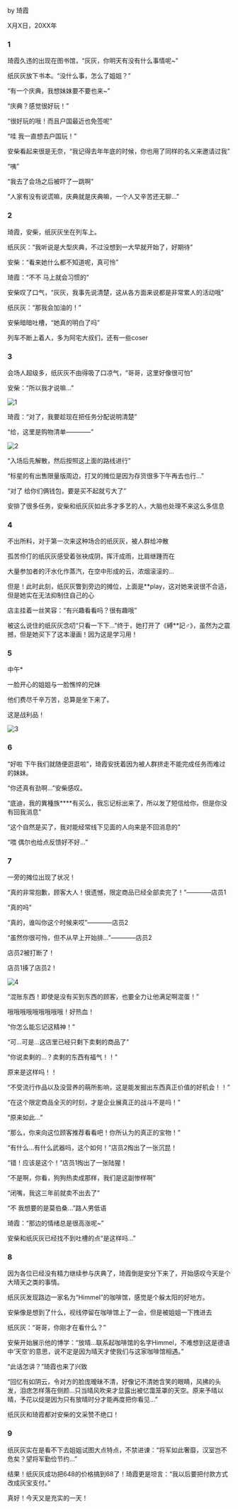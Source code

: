 by 琦霞

X月X日，20XX年

### 1

琦霞久违的出现在图书馆，“灰灰，你明天有没有什么事情呢~”

纸灰灰放下书本。“没什么事，怎么了姐姐？”

“有一个庆典，我想妹妹要不要也来~”

“庆典？感觉很好玩！”

“很好玩的哦！而且户国最近也免签呢”

“哇 我一直想去户国玩！”

安柴看起来很是无奈，“我记得去年年底的时候，你也用了同样的名义来邀请过我”

“咦”

“我去了会场之后被吓了一跳啊”

“人家有没有说谎嘛，庆典就是庆典嘛，一个人又辛苦还无聊...”


### 2

琦霞，安柴，纸灰灰坐在列车上。

纸灰灰：“我听说是大型庆典，不过没想到一大早就开始了，好期待”

安柴：“看来她什么都不知道呢，真可怜”

琦霞：“不不 马上就会习惯的”

安柴叹了口气，“灰灰，我事先说清楚，这从各方面来说都是非常累人的活动哦”

纸灰灰：“那我会加油的！”

安柴暗暗吐槽，“她真的明白了吗”

列车不断上着人，多为阿宅大叔们，还有一些coser

### 3

会场人超级多，纸灰灰不由得吸了口凉气，“哥哥，这里好像很可怕”

安柴：“所以我才说嘛...”

![1](好多人.png)

琦霞：“对了，我要趁现在把任务分配说明清楚”

“给，这里是购物清单————”

![2](摊位.png)

“入场后先解散，然后按照这上面的路线进行”

“标星的有出售限量版周边，打叉的摊位是因为存货很多下午再去也行...”

“对了 给你们俩钱包，要是买不起就亏大了”

安排了很多任务，安柴和纸灰灰如此多才多艺的人，大脑也处理不来这么多信息

### 4

不出所料，对于第一次来这种场合的纸灰灰，被人群给冲散

孤苦伶仃的纸灰灰感受着张袂成阴，挥汗成雨，比肩继踵而在

大量参加者的汗水化作蒸汽，在空中形成的云，浓烟滚滚的...

但是！此时此刻，纸灰灰瞥到旁边的摊位，上面是**play，这对她来说很不合适，但是她实在无法抑制住自己的心

店主挂着一丝笑容：“有兴趣看看吗？很有趣哦”

被这么说住的纸灰灰念叨“只看一下下...”终于，她打开了《縛**記♂》，虽然为之震撼，但是她买下了这本漫画！因为这是学习用！

### 5

中午*

一脸开心的姐姐与一脸憔悴的兄妹

他们费尽千辛万苦，总算是坐下来了。

这是战利品！

![3](战利品.jpg)

### 6

“好啦 下午我们就随便逛逛啦”，琦霞安抚着因为被人群挤走不能完成任务而难过的妹妹。

“你还真有劲啊...”安柴感叹。

“底迪，我的異種族****有买么，我忘记标出来了，所以发了短信给你，但是你没有回我消息”

“这个自然是买了，我对能经常线下见面的人向来是不回消息的”

“喂 偶尔也给点反馈好不好...”


### 7

一旁的摊位出现了状况！

“真的非常抱歉，顾客大人！很遗憾，限定商品已经全部卖完了！”————店员1

“真的吗”

“真的，谁叫你这个时候来哎”————店员2

“虽然你很可怜，但不从早上开始排...”————店员2

店员2被打断了！

店员1揍了店员2！

![4](战斗.jpg)

“混账东西！即使是没有买到东西的顾客，也要全力让他满足啊混蛋！”

哦哦哦哦哦哦哦哦哦！好热血！

“你怎么能忘记这精神！”

“可...可是...这店里已经只剩下卖剩的商品了”

“你说卖剩的...？卖剩的东西有福气！！”

原来是这样吗！！

“不受流行作品以及没营养的萌所影响，这是能发掘出东西真正价值的好机会！！”

“在这个限定商品全灭的时刻，才是企业展真正的战斗不是吗！”

“原来如此...”

“那么，你来向这位顾客推荐看看吧！你所认为的真正的宝物！”

“有什么...有什么武器吗，这个如何！”店员2掏出了一张沉昆！

“错！应该是这个！”店员1掏出了一张陆猩！

“不是啊，你看，狗狗热卖成那样，我们是这副惨样啊”

“闭嘴，我这三年前就卖不出去了”

“不 我想要的是莫伯桑...”路人男低语

琦霞：“那边的情绪总是很高涨呢~”

安柴和纸灰灰已经找不到吐槽的点“是这样吗...”


### 8
因为各位已经没有精力继续参与庆典了，琦霞倒是安分下来了，开始感叹今天是个大晴天之类的事情。

纸灰灰发现路边一家名为“Himmel”的咖啡馆，感觉是个躲太阳的好地方。

安柴像是想到了什么，视线停留在咖啡馆上了一会，但是被姐姐一下拽进去

纸灰灰：“哥哥，你刚才在看什么？”

安柴开始展示他的博学：“放晴...联系起咖啡馆的名字Himmel，不难想到这是德语中‘天空’的意思，说不定是因为晴天才使我们与这家咖啡馆相遇。”

“此话怎讲？”琦霞也来了兴致

“回忆有如阴云，令对方的脸庞暧昧不清，好像记不清她含笑的眼睛，风拂的头发，泪痣怎样落在侧颜...只当晴风吹来才显露出被忆霭笼罩的天空。原来予晴以晴，予花以绽是因为只有放晴时分才能再度把你看见...”

纸灰灰和琦霞都对安柴的文采赞不绝口！


### 9
纸灰灰实在是看不下去姐姐试图大点特点，不禁进谏：“将军如此奢靡，汉室岂不危矣？望将军勤俭节约...”

结果！纸灰灰成功把648的价格搞到68了！琦霞更是坦言：“我以后要把付款方式改成灰宝支付。”

真好！今天又是充实的一天！

